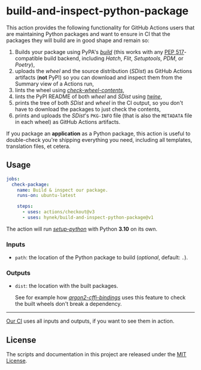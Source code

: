 # build-and-inspect-python-package

This action provides the following functionality for GitHub Actions users that are maintaining Python packages and want to ensure in CI that the packages they will build are in good shape and remain so:

1. Builds your package using PyPA's [*build*](https://pypi.org/project/build/) (this works with any [PEP 517](https://peps.python.org/pep-0517/)-compatible build backend, including *Hatch*, *Flit*, *Setuptools*, *PDM*, or *Poetry*),
1. uploads the *wheel* and the source distribution (*SDist*) as GitHub Actions artifacts (**not** PyPI) so you can download and inspect them from the Summary view of a Actions run,
1. lints the wheel using [*check-wheel-contents*](https://pypi.org/project/check-wheel-contents/),
1. lints the PyPI README of both *wheel* and *SDist* using [*twine*](https://pypi.org/project/twine/),
1. prints the tree of both *SDist* and *wheel* in the CI output, so you don't have to download the packages to just check the contents,
1. prints and uploads the *SDist*'s `PKG-INFO` file (that is also the `METADATA` file in each wheel) as GitHub Actions artifacts.

If you package an **application** as a Python package, this action is useful to double-check you're shipping everything you need, including all templates, translation files, et cetera.


## Usage

```yaml
jobs:
  check-package:
    name: Build & inspect our package.
    runs-on: ubuntu-latest

    steps:
      - uses: actions/checkout@v3
      - uses: hynek/build-and-inspect-python-package@v1
```

The action will run [*setup-python*](https://github.com/actions/setup-python) with Python **3.10** on its own.


### Inputs

- `path`: the location of the Python package to build (*optional*, default: `.`).


### Outputs

- `dist`: the location with the built packages.

  See for example how [*argon2-cffi-bindings*](https://github.com/hynek/argon2-cffi-bindings/blob/a9d295e577b271b1c7f6ca3929fe8b39ba8b689e/.github/workflows/ci.yml#L75-L85) uses this feature to check the built wheels don't break a dependency.

---

[Our CI](.github/workflows/ci.yml) uses all inputs and outputs, if you want to see them in action.

## License

The scripts and documentation in this project are released under the [MIT License](LICENSE).
